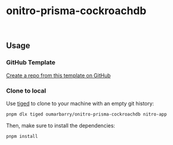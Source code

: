 
# onitro-prisma-cockroachdb

<br>

## Usage

### GitHub Template

[Create a repo from this template on GitHub](https://github.com/oumarbarry/onitro-prisma-cockroachdb/generate)

### Clone to local

Use [tiged](https://github.com/tiged/tiged) to clone to your machine with an empty git history:

```bash
pnpm dlx tiged oumarbarry/onitro-prisma-cockroachdb nitro-app
```

Then, make sure to install the dependencies:

```bash
pnpm install
```
